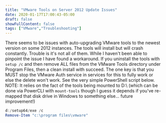 ```yaml
---
title: "VMware Tools on Server 2012 Update Issues"
date: 2020-01-17T17:00:43-05:00
draft: false
showFullContent: false
tags: ["VMware","Troubleshooting"]
---
```


There seems to be issues with auto-upgrading VMware tools to the newest version on some 2012 instances. The tools will install but will crash constantly. Trouble is it's not all of them. While I haven't been able to pinpoint the issue I have found a workaround. If you uninstall the tools with `setup /c` and then remove ALL files from the VMware Tools directory under Program Files, then a clean install with succeed. The one key is that you MUST stop the VMware Auth service in services for this to fully work or else the delete won't work. See the very simple PowerShell script below. NOTE: It relies on the fact of the tools being mounted to D:\ (which can be done via PowerCLI with `mount-tools` though I guess it depends if you've re-mapped that disk drive in Windows to something else... future improvement!)


```powershell
d:/setup64/exe /c
Remove-Item "c:\program files\vmware"
```